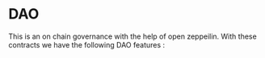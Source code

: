 # DAO

This is an on chain governance with the help of open zeppeilin. With these contracts we have the following DAO features :

